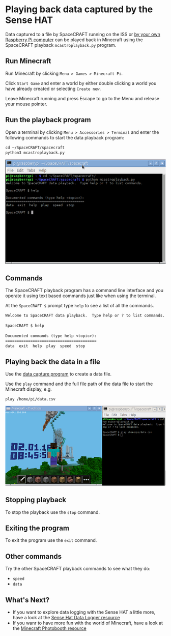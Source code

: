 
# Playing back data captured by the Sense HAT

Data captured to a file by SpaceCRAFT running on the ISS or [by your own Raspberry Pi computer](worksheet3.md) can be played back in Minecraft using the SpaceCRAFT playback `mcastroplayback.py` program.

## Run Minecraft

Run Minecraft by clicking `Menu > Games > Minecraft Pi`.

Click `Start Game` and enter a world by either double clicking a world you have already created or selecting `Create new`.

Leave Minecraft running and press Escape to go to the Menu and release your mouse pointer.

## Run the playback program

Open a terminal by clicking `Menu > Accessories > Terminal` and enter the following commands to start the data playback program:

```
cd ~/SpaceCRAFT/spacecraft
python3 mcastroplayback.py
```

![The playback program](images/playbackhelp.png)

## Commands

The SpaceCRAFT playback program has a command line interface and you operate it using text based commands just like when using the terminal.

At the `SpaceCRAFT $` prompt type `help` to see a list of all the commands.

```
Welcome to SpaceCRAFT data playback.  Type help or ? to list commands.

SpaceCRAFT $ help

Documented commands (type help <topic>):
========================================
data  exit  help  play  speed  stop
```

## Playing back the data in a file

Use the [data capture program](worksheet3.md) to create a data file.

Use the `play` command and the full file path of the data file to start the Minecraft display, e.g.

```
play /home/pi/data.csv
```
![Playing back data in Minecraft](images/playbackrunning.png)

## Stopping playback

To stop the playback use the `stop` command.

## Exiting the program

To exit the program use the `exit` command.

## Other commands

Try the other SpaceCRAFT playback commands to see what they do:
* `speed`
* `data`

## What's Next?
- If you want to explore data logging with the Sense HAT a little more, have a look at the [Sense Hat Data Logger resource](https://www.raspberrypi.org/learning/sense-hat-data-logger/)
- If you wanr to have more fun with the world of Minecraft, have a look at the [Minecraft Photobooth resource](https://www.raspberrypi.org/learning/minecraft-photobooth/)
